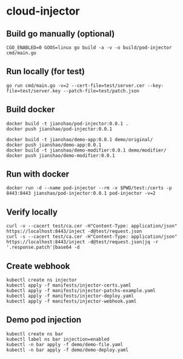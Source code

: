 # cloud-injector

## Build go manually (optional)
~~~ shell
CGO_ENABLED=0 GOOS=linux go build -a -v -o build/pod-injector cmd/main.go
~~~

## Run locally (for test)
~~~ shell
go run cmd/main.go -v=2 --cert-file=test/server.cer --key-file=test/server.key --patch-file=test/patch.json
~~~

## Build docker
~~~ shell
docker build -t jianshao/pod-injector:0.0.1 .
docker push jianshao/pod-injector:0.0.1

docker build -t jianshao/demo-app:0.0.1 demo/original/
docker push jianshao/demo-app:0.0.1
docker build -t jianshao/demo-modifier:0.0.1 demo/modifier/
docker push jianshao/demo-modifier:0.0.1
~~~

## Run with docker
~~~ shell
docker run -d --name pod-injector --rm -v $PWD/test:/certs -p 8443:8443 jianshao/pod-injector:0.0.1 pod-injector -v=2
~~~

## Verify locally
~~~ shell
curl -v --cacert test/ca.cer -H"Content-Type: application/json" https://localhost:8443/inject -d@test/request.json
curl -s --cacert test/ca.cer -H"Content-Type: application/json" https://localhost:8443/inject -d@test/request.json|jq -r '.response.patch'|base64 -d
~~~

## Create webhook
~~~ shell
kubectl create ns injector
kubectl apply -f manifests/injector-certs.yaml
kubectl apply -f manifests/injector-patchs-example.yaml
kubectl apply -f manifests/injector-deploy.yaml
kubectl apply -f manifests/injector-webhook.yaml
~~~

## Demo pod injection
~~~ shell
kubectl create ns bar
kubectl label ns bar injection=enabled
kubectl -n bar apply -f demo/demo-file.yaml
kubectl -n bar apply -f demo/demo-deploy.yaml
~~~
